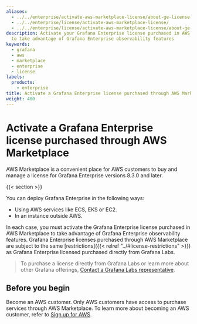 ```yaml
---
aliases:
  - ../../enterprise/activate-aws-marketplace-license/about-ge-license-through-aws/
  - ../../enterprise/license/activate-aws-marketplace-license/
  - ../../enterprise/license/activate-aws-marketplace-license/about-ge-license-through-aws/
description: Activate your Grafana Enterprise license purchased in AWS Marketplace
  to take advantage of Grafana Enterprise observability features
keywords:
  - grafana
  - aws
  - marketplace
  - enterprise
  - license
labels:
  products:
    - enterprise
title: Activate a Grafana Enterprise license purchased through AWS Marketplace
weight: 400
---
```


# Activate a Grafana Enterprise license purchased through AWS Marketplace

AWS Marketplace is a convenient place for AWS customers to buy and manage a license for Grafana Enterprise versions 8.3.0 and later.

{{< section >}}

You can deploy Grafana Enterprise in the following ways:

- Using AWS services like ECS, EKS or EC2.
- In an instance outside AWS.

In each case, you must activate the Grafana Enterprise license purchased in AWS Marketplace to take advantage of Grafana Enterprise observability features. Grafana Enterprise licenses purchased through AWS Marketplace are subject to the same [restrictions]({{< relref "../#license-restrictions" >}}) as Grafana Enterprise licensed purchased directly from Grafana Labs.

> To purchase a license directly from Grafana Labs or learn more about other Grafana offerings, [Contact a Grafana Labs representative](/contact?about=grafana-enterprise).

## Before you begin

Become an AWS customer. Only AWS customers have access to purchase services through AWS Marketplace. To learn more about becoming an AWS customer, refer to [Sign up for AWS](https://portal.aws.amazon.com/billing/signup#/start).
